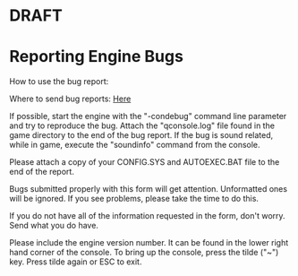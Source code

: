# DRAFT

# Reporting Engine Bugs

How to use the bug report:

Where to send bug reports: [Here](https://github.com/headcrab-garage/OpenGoldSrc/issues)

If possible, start the engine with the "-condebug" command line parameter
and try to reproduce the bug. Attach the "qconsole.log" file found in the
game directory to the end of the bug report. If the bug is sound related,
while in game, execute the "soundinfo" command from
the console.

Please attach a copy of your CONFIG.SYS and AUTOEXEC.BAT file to the end of
the report.

Bugs submitted properly with this form will get attention.
Unformatted ones will be ignored.
If you see problems, please take the time to do this.

If you do not have all of the information requested in the form,
don't worry. Send what you do have.

Please include the engine version number. It can be found in the
lower right hand corner of the console. To bring up the console, press the
tilde ("~") key. Press tilde again or ESC to exit.